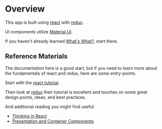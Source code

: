 # Overview

This app is built using [react](https://reactjs.org)
with [redux](https://redux.js.org).

UI components utilize [Material UI](https://material-ui-next.com/).

If you haven't already learned [What's What?](../introduction/WhatIsWhat.md),
start there.

## Reference Materials

The documentation here is a good start, but if you need to learn more about
the fundamentals of react and redux, here are some entry-points.

Start with the [react tutorial](https://reactjs.org/tutorial/tutorial.html).

Then look at [redux](https://redux.js.org/basics) their tutorial is excellent
and touches on some great design points, ideas, and best practices.

And additional reading you might find useful:

* [Thinking in React](https://reactjs.org/docs/thinking-in-react.html)
* [Presentation and Container Components](https://medium.com/@dan_abramov/smart-and-dumb-components-7ca2f9a7c7d0)

